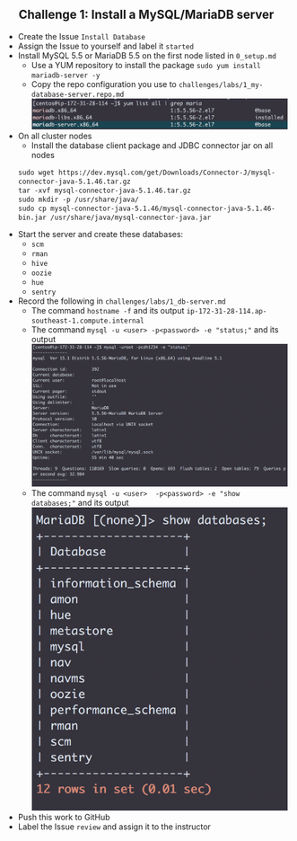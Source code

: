 ## <center> Challenge 1: Install a MySQL/MariaDB server

* Create the Issue `Install Database`
* Assign the Issue to yourself and label it `started`
* Install MySQL 5.5 or MariaDB 5.5 on the first node listed in `0_setup.md`
  * Use a YUM repository to install the package
  `sudo yum install mariadb-server -y`
  * Copy the repo configuration you use to `challenges/labs/1_my-database-server.repo.md`
  ![MariaDB](maria_db.png)
* On all cluster nodes
  * Install the database client package and JDBC connector jar on all nodes
  ```
  sudo wget https://dev.mysql.com/get/Downloads/Connector-J/mysql-connector-java-5.1.46.tar.gz
  tar -xvf mysql-connector-java-5.1.46.tar.gz
  sudo mkdir -p /usr/share/java/
  sudo cp mysql-connector-java-5.1.46/mysql-connector-java-5.1.46-bin.jar /usr/share/java/mysql-connector-java.jar
  ```
* Start the server and create these databases:
  * `scm`
  * `rman`
  * `hive`
  * `oozie`
  * `hue`
  * `sentry`
* Record the following in `challenges/labs/1_db-server.md`
  * The command `hostname -f` and its output
  `ip-172-31-28-114.ap-southeast-1.compute.internal`
  * The command `mysql -u <user> -p<password> -e "status;"` and its output
  ![Database STATUS](db_status.png)
  * The command `mysql -u <user>  -p<password> -e "show databases;"` and its output
  ![Databases](databases.png)
* Push this work to GitHub
* Label the Issue `review` and assign it to the instructor
